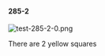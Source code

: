 #### 285-2
![test-285-2-0.png](https://github.com/lil-lab/nlvr/raw/master/nlvr/test/images/0/test-285-2-0.png "test-285-2-0.png")

There are 2 yellow squares